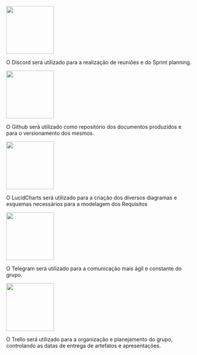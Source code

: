 <div class="container text-justify">
	<div class="row">
		<div class="col">
			<img width="128" height="128" src="logo_discord.png">
			<p>O Discord será utilizado para a realização de reuniões e do Sprint planning.</p>
		</div>
        <div class="col">
			<img width="128" height="128" src="logo_github.png">
			<p>O Github será utilizado como repositório dos documentos produzidos e para o versionamento dos mesmos.</p>
		</div>
        <div class="col">
			<img width="128" height="128" src="logo_lucid.png">
			<p>O LucidCharts será utilizado para a criação dos diversos diagramas e esquemas necessários para a modelagem dos Requisitos</p>
		</div>
	</div>
	<div class="row">
			<div class="col">
				<img width="128" height="128" src="logo_telegram.png">
				<p>O Telegram será utilizado para a comunicação mais ágil e constante do grupo.</p>
			</div>
			<div class="col">
				<img width="128" height="128" src="logo_trello.png">
				<p>O Trello será utilizado para a organização e planejamento do grupo, controlando as datas de entrega de artefatos e apresentações.</p>
			</div>
	</div>
</div>
